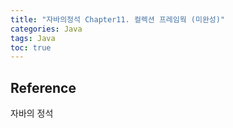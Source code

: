 ```yaml
---
title: "자바의정석 Chapter11. 컬렉션 프레임웍 (미완성)"
categories: Java
tags: Java
toc: true
---
```


## 

## Reference
자바의 정석